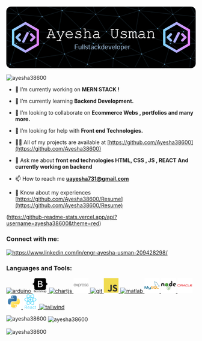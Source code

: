 ![Header](./github-header-image.png)

<p align="left"> 
<img src="https://komarev.com/ghpvc/?username=ayesha38600&label=Profile%20views&color=0e75b6&style=flat" alt="ayesha38600" /> </p>

- 🔭 I’m currently working on **MERN STACK !**

- 🌱 I’m currently learning **Backend Development.**

- 👯 I’m looking to collaborate on **Ecommerce Webs , portfolios and many more.**

- 🤝 I’m looking for help with **Front end Technologies.**

- 👨‍💻 All of my projects are available at [https://github.com/Ayesha38600](https://github.com/Ayesha38600)

- 💬 Ask me about **front end technologies HTML, CSS , JS , REACT And currently working on backend**

- 📫 How to reach me **uayesha731@gmail.com**

- 📄 Know about my experiences [https://github.com/Ayesha38600/Resume](https://github.com/Ayesha38600/Resume)

(https://github-readme-stats.vercel.app/api?username=ayesha38600&theme=red)

<h3 align="left">Connect with me:</h3>
<p align="left">
<a href="https://linkedin.com/in/https://www.linkedin.com/in/engr-ayesha-usman-209428298/" target="blank"><img align="center" src="https://raw.githubusercontent.com/rahuldkjain/github-profile-readme-generator/master/src/images/icons/Social/linked-in-alt.svg" alt="https://www.linkedin.com/in/engr-ayesha-usman-209428298/" height="30" width="40" /></a>
</p>

<h3 align="left">Languages and Tools:</h3>
<p align="left"> <a href="https://www.arduino.cc/" target="_blank" rel="noreferrer"> <img src="https://cdn.worldvectorlogo.com/logos/arduino-1.svg" alt="arduino" width="40" height="40"/> </a> <a href="https://getbootstrap.com" target="_blank" rel="noreferrer"> <img src="https://raw.githubusercontent.com/devicons/devicon/master/icons/bootstrap/bootstrap-plain-wordmark.svg" alt="bootstrap" width="40" height="40"/> </a> <a href="https://www.chartjs.org" target="_blank" rel="noreferrer"> <img src="https://www.chartjs.org/media/logo-title.svg" alt="chartjs" width="40" height="40"/> </a> <a href="https://expressjs.com" target="_blank" rel="noreferrer"> <img src="https://raw.githubusercontent.com/devicons/devicon/master/icons/express/express-original-wordmark.svg" alt="express" width="40" height="40"/> </a> <a href="https://git-scm.com/" target="_blank" rel="noreferrer"> <img src="https://www.vectorlogo.zone/logos/git-scm/git-scm-icon.svg" alt="git" width="40" height="40"/> </a> <a href="https://developer.mozilla.org/en-US/docs/Web/JavaScript" target="_blank" rel="noreferrer"> <img src="https://raw.githubusercontent.com/devicons/devicon/master/icons/javascript/javascript-original.svg" alt="javascript" width="40" height="40"/> </a> <a href="https://www.mathworks.com/" target="_blank" rel="noreferrer"> <img src="https://upload.wikimedia.org/wikipedia/commons/2/21/Matlab_Logo.png" alt="matlab" width="40" height="40"/> </a> <a href="https://www.mysql.com/" target="_blank" rel="noreferrer"> <img src="https://raw.githubusercontent.com/devicons/devicon/master/icons/mysql/mysql-original-wordmark.svg" alt="mysql" width="40" height="40"/> </a> <a href="https://nodejs.org" target="_blank" rel="noreferrer"> <img src="https://raw.githubusercontent.com/devicons/devicon/master/icons/nodejs/nodejs-original-wordmark.svg" alt="nodejs" width="40" height="40"/> </a> <a href="https://www.oracle.com/" target="_blank" rel="noreferrer"> <img src="https://raw.githubusercontent.com/devicons/devicon/master/icons/oracle/oracle-original.svg" alt="oracle" width="40" height="40"/> </a> <a href="https://www.python.org" target="_blank" rel="noreferrer"> <img src="https://raw.githubusercontent.com/devicons/devicon/master/icons/python/python-original.svg" alt="python" width="40" height="40"/> </a> <a href="https://reactjs.org/" target="_blank" rel="noreferrer"> <img src="https://raw.githubusercontent.com/devicons/devicon/master/icons/react/react-original-wordmark.svg" alt="react" width="40" height="40"/> </a> <a href="https://tailwindcss.com/" target="_blank" rel="noreferrer"> <img src="https://www.vectorlogo.zone/logos/tailwindcss/tailwindcss-icon.svg" alt="tailwind" width="40" height="40"/> </a> </p>

<p><img align="left" src="https://github-readme-stats.vercel.app/api/top-langs?username=ayesha38600&show_icons=true&locale=en&layout=compact" alt="ayesha38600" /></p>

<p>&nbsp;<img align="center" src="https://github-readme-stats.vercel.app/api?username=ayesha38600&show_icons=true&locale=en" alt="ayesha38600" /></p>

<p><img align="center" src="https://github-readme-streak-stats.herokuapp.com/?user=ayesha38600&" alt="ayesha38600" /></p>
